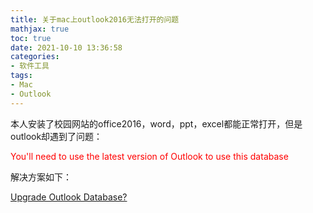 ```yaml
---
title: 关于mac上outlook2016无法打开的问题
mathjax: true
toc: true
date: 2021-10-10 13:36:58
categories:
- 软件工具
tags:
- Mac
- Outlook
---
```

本人安装了校园网站的office2016，word，ppt，excel都能正常打开，但是outlook却遇到了问题：

<font color="red">You'll need to use the latest version of Outlook to use this database</font>

<!--more-->

解决方案如下：

[Upgrade Outlook Database?](https://answers.microsoft.com/en-us/mac/forum/macoffice2016-macoutlook/upgrade-outlook-database/3bc4c6ea-830a-4d1f-805c-a33018d08e2e)
